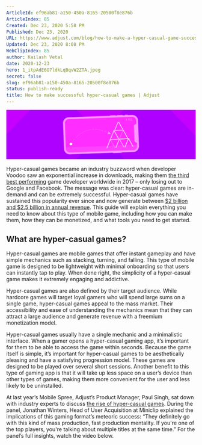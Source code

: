 ```yaml
---
ArticleId: ef96ab81-a150-450a-8165-20500f8e876b
ArticleIndex: 85
Created: Dec 23, 2020 5:58 PM
Published: Dec 23, 2020
URL: https://www.adjust.com/blog/how-to-make-a-hyper-casual-game-successful/
Updated: Dec 23, 2020 8:08 PM
WebClipIndex: 85
author: Kailash Vetal
date: 2020-12-23
hero: 1_itpAdE6O7ldkLqBqvW2ZTA.jpeg
secret: false
slug: ef96ab81-a150-450a-8165-20500f8e876b
status: publish-ready
title: How to make successful hyper-casual games | Adjust
---
```

![85%204bc662eeba44444a93589dfa89ff1aea/how-to-make-hyper-casual-games-teaser.png](85%204bc662eeba44444a93589dfa89ff1aea/how-to-make-hyper-casual-games-teaser.png)

Hyper-casual games became an industry buzzword when developer Voodoo saw an exponential increase in downloads, making them [the third best performing](https://sensortower.com/blog/top-apps-games-publishers-2018) game developer worldwide in 2017 – only losing out to Google and Facebook. The message was clear: hyper-casual games are in-demand and can be extremely successful. Hyper-casual games have sustained this popularity ever since and now generate between [$2 billion and $2.5 billion in annual revenue](https://venturebeat.com/2019/03/24/the-truth-about-hypercasual-games/). This guide will explain everything you need to know about this type of mobile game, including how you can make them, how they can be monetized, and what tools you need to get started.

## What are hyper-casual games?

Hyper-casual games are mobile games that offer instant gameplay and have simple mechanics such as stacking, turning, and falling. This type of mobile game is designed to be lightweight with minimal onboarding so that users can instantly tap to play. When done right, the simplicity of a hyper-casual game makes it extremely engaging and addictive.

Hyper-casual games are also defined by their target audience. While hardcore games will target loyal gamers who will spend large sums on a single game, hyper-casual games appeal to the mass market. Their accessibility and ease of understanding the mechanics mean that they can attract a large audience and generate revenue with a freemium monetization model.

Hyper-casual games usually have a single mechanic and a minimalistic interface. When a gamer opens a hyper-casual gaming app, it’s important for them to be able to access the game within seconds. Because the game itself is simple, it’s important for hyper-casual games to be aesthetically pleasing and have a satisfying progression model. These games are designed to be played over several short sessions. Another benefit to this type of gaming app is that it will take up less space on a user’s device than other types of games, making them more convenient for the user and less likely to be uninstalled.

At last year’s Mobile Spree, Adjust’s Product Manager, Paul Singh, sat down with industry experts to discuss [the rise of hyper-casual games](https://www.adjust.com/blog/the-rise-of-hyper-casual-gaming-mobile-spree-berlin-2019/). During the panel, Jonathan Winters, Head of User Acquisition at Miniclip explained the implications of this gaming format’s meteoric success: “They definitely go with this kind of mass production, fast production mentality. If you're one of the top players, you're talking about multiple titles at the same time.” For the panel’s full insights, watch the video below.
